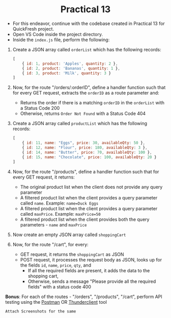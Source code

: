 <h1 align="center">Practical 13</h1>

- For this endeavor, continue with the codebase created in Practical 13 for QuickFresh project.
- Open VS Code inside the project directory.
- Inside the `index.js` file, perform the following:

1. Create a JSON array called `orderList` which has the following records:

    ```js
    [
        { id: 1, product: 'Apples', quantity: 2 },
        { id: 2, product: 'Bananas', quantity: 1 },
        { id: 3, product: 'Milk', quantity: 3 }
    ]
    ```

2. Now, for the route "/orders/:orderID", define a handler function such that for every GET request, extracts the `orderID` as a route parameter and:
    - Returns the order if there is a matching `orderID` in the `orderList` with a Status Code 200
    - Otherwise, returns `Order Not Found` with a Status Code 404

3. Create a JSON array called `productList` which has the following records:

    ```js
    [
        { id: 11, name: "Eggs", price: 30, availableQty: 50 },
        { id: 12, name: "Flour", price: 180, availableQty: 3 },
        { id: 14, name: "Butter", price: 70, availableQty: 100 },
        { id: 15, name: "Chocolate", price: 100, availableQty: 20 }
    ]
    ```

4. Now, for the route "/products", define a handler function such that for every GET request, it returns:
    - The original product list when the client does not provide any query parameter
    - A filtered product list when the client provides a query parameter called `name`. Example: `name=Duck Eggs`
    - A filtered product list when the client provides a query parameter called `maxPrice`. Example: `maxPrice=50`
    - A filtered product list when the client provides both the query parameters - `name` and `maxPrice`

5. Now create an empty JSON array called `shoppingCart`

6. Now, for the route "/cart", for every:
    - GET request, it returns the `shoppingCart` as JSON 
    - POST request, it processes the request body as JSON, looks up for the fields `id`, `name`, `price`, `qty`, and
        - If all the required fields are present, it adds the data to the shopping cart,
        - Otherwise, sends a message "Please provide all the required fields" with a status code 400

**Bonus**: For each of the routes - "/orders", "/products", "/cart", perform API testing using  the [Postman](https://www.postman.com/downloads/) OR [Thunderclient](https://www.thunderclient.com/) tool

```
Attach Screenshots for the same
```